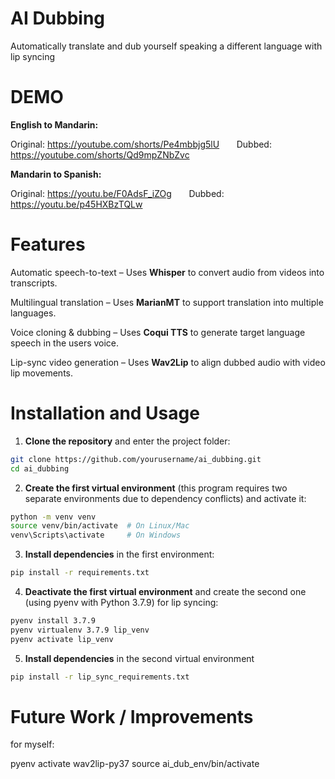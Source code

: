 # AI Dubbing
Automatically translate and dub yourself speaking a different language with lip syncing

# DEMO
**English to Mandarin:**

Original: https://youtube.com/shorts/Pe4mbbjg5lU &nbsp; &nbsp; &nbsp; Dubbed: https://youtube.com/shorts/Qd9mpZNbZvc

**Mandarin to Spanish:**

Original: https://youtu.be/F0AdsF_iZOg &nbsp; &nbsp; &nbsp; Dubbed: https://youtu.be/p45HXBzTQLw

# Features
Automatic speech-to-text – Uses **Whisper** to convert audio from videos into transcripts.

Multilingual translation – Uses **MarianMT** to support translation into multiple languages.

Voice cloning & dubbing – Uses **Coqui TTS** to generate target language speech in the users voice.

Lip-sync video generation – Uses **Wav2Lip** to align dubbed audio with video lip movements.

# Installation and Usage

1. **Clone the repository** and enter the project folder:

```bash
git clone https://github.com/yourusername/ai_dubbing.git
cd ai_dubbing
```

2. **Create the first virtual environment** (this program requires two separate environments due to dependency conflicts) and activate it:
```bash
python -m venv venv
source venv/bin/activate  # On Linux/Mac
venv\Scripts\activate     # On Windows
```

3. **Install dependencies** in the first environment:
```bash
pip install -r requirements.txt
```

4. **Deactivate the first virtual environment** and create the second one (using pyenv with Python 3.7.9) for lip syncing:
```bash
pyenv install 3.7.9
pyenv virtualenv 3.7.9 lip_venv
pyenv activate lip_venv
```

5. **Install dependencies** in the second virtual environment
```bash
pip install -r lip_sync_requirements.txt
```


# Future Work / Improvements

for myself:

pyenv activate wav2lip-py37
source ai_dub_env/bin/activate
